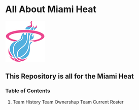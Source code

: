 # All About Miami Heat
![Heat Logo](heat.png)
## This Repository is all for the Miami Heat ##
### Table of Contents ###
<ol> <li>
Team History
Team Ownershup
Team Current Roster
  
